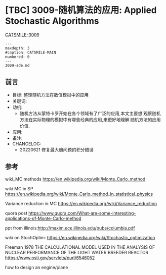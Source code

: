 # [TBC] 3009-随机算法的应用: Applied Stochastic Algorithms


[CATSMILE-3009](http://catsmile.info/3009-sde)


```{toctree}
---
maxdepth: 3
#caption: CATSMILE-MAIN
numbered: 0
---
3009-sde.md
```

## 前言

- 目标: 整理随机方法在数值模拟中的应用
- 关键词: 
- 动机: 
  - 随机方法从蒙特卡罗开始在各个领域有了广泛的应用,本文主要想
  观察随机方法在实际物理的模拟中有哪些经典的应用,来更好地理解
  随机方法的应用价值.
- 应用:
- 备注:
- CHANGELOG:
  - 20220621 修复最大熵问题的积分错误


## 参考

wiki_MC methods <https://en.wikipedia.org/wiki/Monte_Carlo_method>

wiki MC in SP <https://en.wikipedia.org/wiki/Monte_Carlo_method_in_statistical_physics>

Variance reduction in MC <https://en.wikipedia.org/wiki/Variance_reduction>

quora post <https://www.quora.com/What-are-some-interesting-applications-of-Monte-Carlo-method>

ppt from illinois:http://maxim.ece.illinois.edu/pubs/columbia.pdf

wiki on StochOptim: https://en.wikipedia.org/wiki/Stochastic_optimization


Freeman 1978 THE CALCULATIONAL MODEL USED IN
THE ANALYSIS OF NUCLEAR
PERFORMANCE OF THE LIGHT WATER
BREEDER REACTOR <https://www.osti.gov/servlets/purl/6546052>

how to design an engine/plane